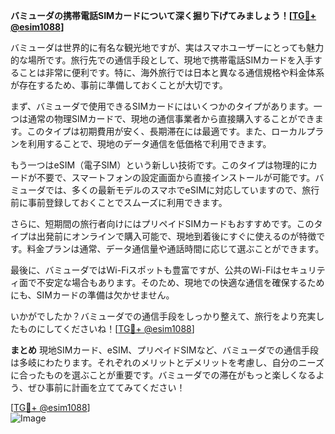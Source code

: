 **バミューダの携帯電話SIMカードについて深く掘り下げてみましょう！[[TG💪+ @esim1088](https://t.me/s/esim1088)]**

バミューダは世界的に有名な観光地ですが、実はスマホユーザーにとっても魅力的な場所です。旅行先での通信手段として、現地で携帯電話SIMカードを入手することは非常に便利です。特に、海外旅行では日本と異なる通信規格や料金体系が存在するため、事前に準備しておくことが大切です。

まず、バミューダで使用できるSIMカードにはいくつかのタイプがあります。一つは通常の物理SIMカードで、現地の通信事業者から直接購入することができます。このタイプは初期費用が安く、長期滞在には最適です。また、ローカルプランを利用することで、現地のデータ通信を低価格で利用できます。

もう一つはeSIM（電子SIM）という新しい技術です。このタイプは物理的にカードが不要で、スマートフォンの設定画面から直接インストールが可能です。バミューダでは、多くの最新モデルのスマホでeSIMに対応していますので、旅行前に事前登録しておくことでスムーズに利用できます。

さらに、短期間の旅行者向けにはプリペイドSIMカードもおすすめです。このタイプは出発前にオンラインで購入可能で、現地到着後にすぐに使えるのが特徴です。料金プランは通常、データ通信量や通話時間に応じて選ぶことができます。

最後に、バミューダではWi-Fiスポットも豊富ですが、公共のWi-Fiはセキュリティ面で不安定な場合もあります。そのため、現地での快適な通信を確保するためにも、SIMカードの準備は欠かせません。

いかがでしたか？バミューダでの通信手段をしっかり整えて、旅行をより充実したものにしてくださいね！[[TG💪+ @esim1088](https://t.me/s/esim1088)]

**まとめ**
現地SIMカード、eSIM、プリペイドSIMなど、バミューダでの通信手段は多岐にわたります。それぞれのメリットとデメリットを考慮し、自分のニーズに合ったものを選ぶことが重要です。バミューダでの滞在がもっと楽しくなるよう、ぜひ事前に計画を立ててみてください！

[[TG💪+ @esim1088](https://t.me/s/esim1088)]  
![Image](https://i.postimg.cc/Y0z9fWf4/image.png)